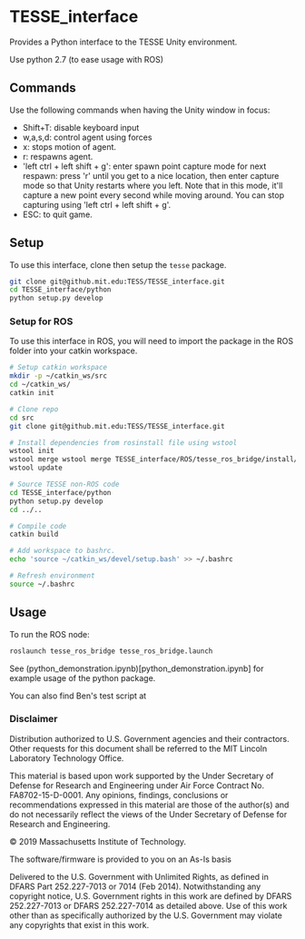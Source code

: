# TESSE_interface

Provides a Python interface to the TESSE Unity environment.

Use python 2.7 (to ease usage with ROS)

## Commands
Use the following commands when having the Unity window in focus:

- Shift+T: disable keyboard input
- w,a,s,d: control agent using forces
- x: stops motion of agent.
- r: respawns agent.
- 'left ctrl + left shift + g': enter spawn point capture mode for next respawn: press 'r' until you get to a nice location, then enter capture mode so that Unity restarts where you left. Note that in this mode, it'll capture a new point every second while moving around. You can stop capturing using 'left ctrl + left shift + g'.
- ESC: to quit game.

## Setup

To use this interface, clone then setup the `tesse` package.
```bash
git clone git@github.mit.edu:TESS/TESSE_interface.git
cd TESSE_interface/python
python setup.py develop
```

### Setup for ROS
To use this interface in ROS, you will need to import the package in the ROS folder into your catkin workspace.

```bash
# Setup catkin workspace
mkdir -p ~/catkin_ws/src
cd ~/catkin_ws/
catkin init

# Clone repo
cd src
git clone git@github.mit.edu:TESS/TESSE_interface.git

# Install dependencies from rosinstall file using wstool
wstool init
wstool merge wstool merge TESSE_interface/ROS/tesse_ros_bridge/install/tesse_ros_bridge.rosinstall 
wstool update

# Source TESSE non-ROS code
cd TESSE_interface/python
python setup.py develop
cd ../..

# Compile code
catkin build

# Add workspace to bashrc.
echo 'source ~/catkin_ws/devel/setup.bash' >> ~/.bashrc

# Refresh environment
source ~/.bashrc
```

## Usage

To run the ROS node:
```bash
roslaunch tesse_ros_bridge tesse_ros_bridge.launch
```

See (python_demonstration.ipynb)[python_demonstration.ipynb] for example usage of the python package.

You can also find Ben's test script at 

### Disclaimer

Distribution authorized to U.S. Government agencies and their contractors. Other requests for this document shall be referred to the MIT Lincoln Laboratory Technology Office.

This material is based upon work supported by the Under Secretary of Defense for Research and Engineering under Air Force Contract No. FA8702-15-D-0001. Any opinions, findings, conclusions or recommendations expressed in this material are those of the author(s) and do not necessarily reflect the views of the Under Secretary of Defense for Research and Engineering.

© 2019 Massachusetts Institute of Technology.

The software/firmware is provided to you on an As-Is basis

Delivered to the U.S. Government with Unlimited Rights, as defined in DFARS Part 252.227-7013 or 7014 (Feb 2014). Notwithstanding any copyright notice, U.S. Government rights in this work are defined by DFARS 252.227-7013 or DFARS 252.227-7014 as detailed above. Use of this work other than as specifically authorized by the U.S. Government may violate any copyrights that exist in this work.
